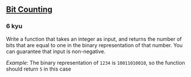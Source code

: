 <h2><a href=https://www.codewars.com/kata/526571aae218b8ee490006f4/train/javascript target="_blank">Bit Counting</a></h2><h3>6 kyu</h3><p>Write a function that takes an integer as input, and returns the number of bits that are equal to one in the binary representation of that number. You can guarantee that input is non-negative.</p><p><em>Example</em>: The binary representation of <code>1234</code> is <code>10011010010</code>, so the function should return <code>5</code> in this case</p>